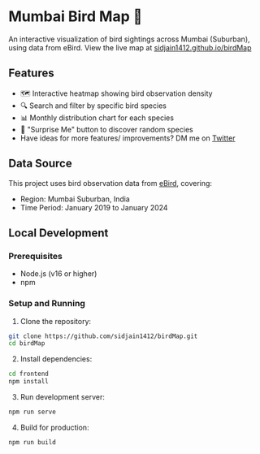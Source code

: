 # Mumbai Bird Map 🦜

An interactive visualization of bird sightings across Mumbai (Suburban), using data from eBird. View the live map at [sidjain1412.github.io/birdMap](https://sidjain1412.github.io/birdMap)

## Features

- 🗺️ Interactive heatmap showing bird observation density
- 🔍 Search and filter by specific bird species
- 📊 Monthly distribution chart for each species
- 🎲 "Surprise Me" button to discover random species
- Have ideas for more features/ improvements? DM me on [Twitter](https://twitter.com/sidjain1412)

## Data Source

This project uses bird observation data from [eBird](https://ebird.org), covering:
- Region: Mumbai Suburban, India
- Time Period: January 2019 to January 2024


## Local Development

### Prerequisites
- Node.js (v16 or higher)
- npm

### Setup and Running

1. Clone the repository:

```bash
git clone https://github.com/sidjain1412/birdMap.git
cd birdMap
```

2. Install dependencies:
```bash
cd frontend
npm install
```

3. Run development server:
```bash
npm run serve
```

4. Build for production:
```bash
npm run build
```
